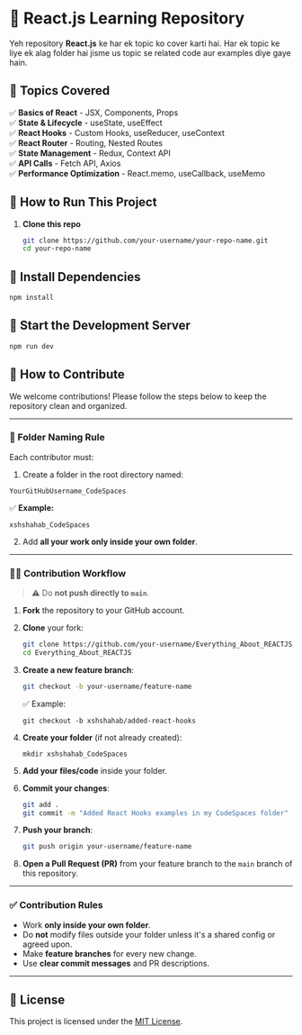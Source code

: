 # 🚀 React.js Learning Repository

Yeh repository **React.js** ke har ek topic ko cover karti hai. Har ek topic ke liye ek alag folder hai jisme us topic se related code aur examples diye gaye hain.

## 📌 Topics Covered

✅ **Basics of React** - JSX, Components, Props  
✅ **State & Lifecycle** - useState, useEffect  
✅ **React Hooks** - Custom Hooks, useReducer, useContext  
✅ **React Router** - Routing, Nested Routes  
✅ **State Management** - Redux, Context API  
✅ **API Calls** - Fetch API, Axios  
✅ **Performance Optimization** - React.memo, useCallback, useMemo

## 🚀 How to Run This Project

1. **Clone this repo**
   ```sh
   git clone https://github.com/your-username/your-repo-name.git
   cd your-repo-name
   ```

## 🚀 Install Dependencies

```sh
npm install
```

## 🚀 Start the Development Server

```sh
npm run dev
```

## 🤝 How to Contribute

We welcome contributions! Please follow the steps below to keep the repository clean and organized.

---

### 📁 Folder Naming Rule

Each contributor must:

1. Create a folder in the root directory named:

```
YourGitHubUsername_CodeSpaces
```

✅ **Example:**

```
xshshahab_CodeSpaces
```

2. Add **all your work only inside your own folder**.

---

### 🧑‍💻 Contribution Workflow

> ⚠️ Do **not push directly to `main`**.

1. **Fork** the repository to your GitHub account.

2. **Clone** your fork:

   ```bash
   git clone https://github.com/your-username/Everything_About_REACTJS.git
   cd Everything_About_REACTJS
   ```

3. **Create a new feature branch**:

   ```bash
   git checkout -b your-username/feature-name
   ```

   ✅ Example:

   ```
   git checkout -b xshshahab/added-react-hooks
   ```

4. **Create your folder** (if not already created):

   ```
   mkdir xshshahab_CodeSpaces
   ```

5. **Add your files/code** inside your folder.

6. **Commit your changes**:

   ```bash
   git add .
   git commit -m "Added React Hooks examples in my CodeSpaces folder"
   ```

7. **Push your branch**:

   ```bash
   git push origin your-username/feature-name
   ```

8. **Open a Pull Request (PR)** from your feature branch to the `main` branch of this repository.

---

### ✅ Contribution Rules

- Work **only inside your own folder**.
- Do **not** modify files outside your folder unless it's a shared config or agreed upon.
- Make **feature branches** for every new change.
- Use **clear commit messages** and PR descriptions.

---

## 🧾 License

This project is licensed under the [MIT License](./LICENSE).
